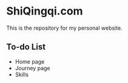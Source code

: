 # ShiQingqi.com

This is the repository for my personal website.

## To-do List
- Home page
- Journey page
- Skills
